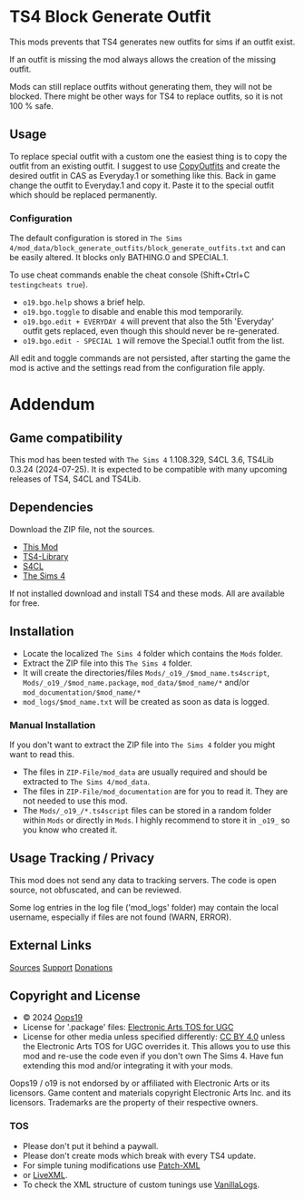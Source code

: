 # TS4 Block Generate Outfit

This mods prevents that TS4 generates new outfits for sims if an outfit exist.

If an outfit is missing the mod always allows the creation of the missing outfit.

Mods can still replace outfits without generating them, they will not be blocked. 
There might be other ways for TS4 to replace outfits, so it is not 100 % safe.

## Usage
To replace special outfit with a custom one the easiest thing is to copy the outfit from an existing outfit.
I suggest to use [CopyOutfits](https://github.com/Oops19/TS4-CopyOutfits) and create the desired outfit in CAS as Everyday.1 or something like this.
Back in game change the outfit to Everyday.1 and copy it.
Paste it to the special outfit which should be replaced permanently.

### Configuration
The default configuration is stored in `The Sims 4/mod_data/block_generate_outfits/block_generate_outfits.txt` and can be easily altered.
It blocks only BATHING.0 and SPECIAL.1.

To use cheat commands enable the cheat console (Shift+Ctrl+C `testingcheats true`).
* `o19.bgo.help` shows a brief help.
* `o19.bgo.toggle` to disable and enable this mod temporarily.
* `o19.bgo.edit + EVERYDAY 4` will prevent that also the 5th 'Everyday' outfit gets replaced, even though this should never be re-generated.
* `o19.bgo.edit - SPECIAL 1` will remove the Special.1 outfit from the list.

All edit and toggle commands are not persisted, after starting the game the mod is active and the settings read from the configuration file apply.


# Addendum

## Game compatibility
This mod has been tested with `The Sims 4` 1.108.329, S4CL 3.6, TS4Lib 0.3.24 (2024-07-25).
It is expected to be compatible with many upcoming releases of TS4, S4CL and TS4Lib.

## Dependencies
Download the ZIP file, not the sources.
* [This Mod](../../releases/latest)
* [TS4-Library](https://github.com/Oops19/TS4-Library/releases/latest)
* [S4CL](https://github.com/ColonolNutty/Sims4CommunityLibrary/releases/latest)
* [The Sims 4](https://www.ea.com/games/the-sims/the-sims-4)

If not installed download and install TS4 and these mods.
All are available for free.

## Installation
* Locate the localized `The Sims 4` folder which contains the `Mods` folder.
* Extract the ZIP file into this `The Sims 4` folder.
* It will create the directories/files `Mods/_o19_/$mod_name.ts4script`, `Mods/_o19_/$mod_name.package`, `mod_data/$mod_name/*` and/or `mod_documentation/$mod_name/*`
* `mod_logs/$mod_name.txt` will be created as soon as data is logged.

### Manual Installation
If you don't want to extract the ZIP file into `The Sims 4` folder you might want to read this. 
* The files in `ZIP-File/mod_data` are usually required and should be extracted to `The Sims 4/mod_data`.
* The files in `ZIP-File/mod_documentation` are for you to read it. They are not needed to use this mod.
* The `Mods/_o19_/*.ts4script` files can be stored in a random folder within `Mods` or directly in `Mods`. I highly recommend to store it in `_o19_` so you know who created it.

## Usage Tracking / Privacy
This mod does not send any data to tracking servers. The code is open source, not obfuscated, and can be reviewed.

Some log entries in the log file ('mod_logs' folder) may contain the local username, especially if files are not found (WARN, ERROR).

## External Links
[Sources](https://github.com/Oops19/)
[Support](https://discord.gg/d8X9aQ3jbm)
[Donations](https://www.patreon.com/o19)

## Copyright and License
* © 2024 [Oops19](https://github.com/Oops19)
* License for '.package' files: [Electronic Arts TOS for UGC](https://tos.ea.com/legalapp/WEBTERMS/US/en/PC/)  
* License for other media unless specified differently: [CC BY 4.0](https://creativecommons.org/licenses/by/4.0/) unless the Electronic Arts TOS for UGC overrides it.
This allows you to use this mod and re-use the code even if you don't own The Sims 4.
Have fun extending this mod and/or integrating it with your mods.

Oops19 / o19 is not endorsed by or affiliated with Electronic Arts or its licensors.
Game content and materials copyright Electronic Arts Inc. and its licensors. 
Trademarks are the property of their respective owners.

### TOS
* Please don't put it behind a paywall.
* Please don't create mods which break with every TS4 update.
* For simple tuning modifications use [Patch-XML](https://github.com/Oops19/TS4-PatchXML) 
* or [LiveXML](https://github.com/Oops19/TS4-LiveXML).
* To check the XML structure of custom tunings use [VanillaLogs](https://github.com/Oops19/TS4-VanillaLogs).
